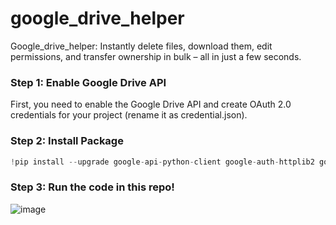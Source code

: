 # google_drive_helper
Google_drive_helper: Instantly delete files, download them, edit permissions, and transfer ownership in bulk – all in just a few seconds.

### Step 1: Enable Google Drive API

First, you need to enable the Google Drive API and create OAuth 2.0 credentials for your project (rename it as credential.json).

### Step 2: Install Package
 
```python
!pip install --upgrade google-api-python-client google-auth-httplib2 google-auth-oauthlib
```

### Step 3: Run the code in this repo!
![image](https://github.com/user-attachments/assets/f9d4db80-0d78-4e94-9584-0580942d174e)

 
